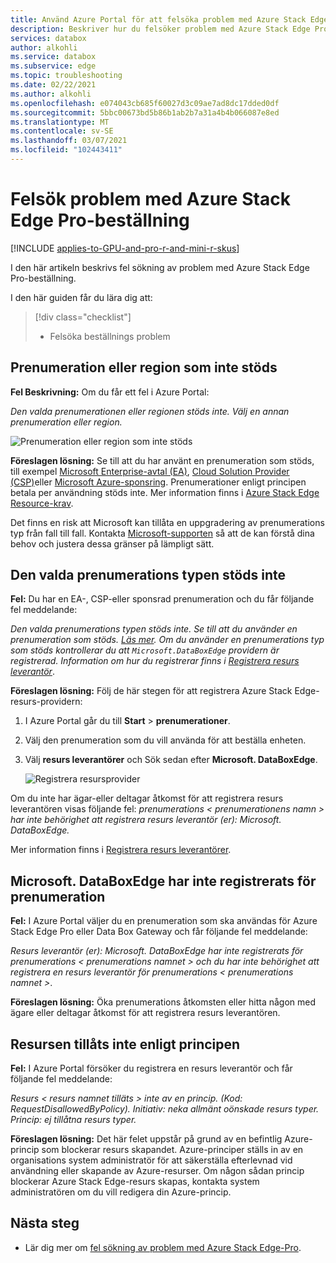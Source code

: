 ```yaml
---
title: Använd Azure Portal för att felsöka problem med Azure Stack Edge Pro-beställning | Microsoft Docs
description: Beskriver hur du felsöker problem med Azure Stack Edge Pro-beställning.
services: databox
author: alkohli
ms.service: databox
ms.subservice: edge
ms.topic: troubleshooting
ms.date: 02/22/2021
ms.author: alkohli
ms.openlocfilehash: e074043cb685f60027d3c09ae7ad8dc17dded0df
ms.sourcegitcommit: 5bbc00673bd5b86b1ab2b7a31a4b4b066087e8ed
ms.translationtype: MT
ms.contentlocale: sv-SE
ms.lasthandoff: 03/07/2021
ms.locfileid: "102443411"
---
```

# <a name="troubleshoot-your-azure-stack-edge-pro-ordering-issues"></a>Felsök problem med Azure Stack Edge Pro-beställning

[!INCLUDE [applies-to-GPU-and-pro-r-and-mini-r-skus](../../includes/azure-stack-edge-applies-to-gpu-pro-r-mini-r-sku.md)]

I den här artikeln beskrivs fel sökning av problem med Azure Stack Edge Pro-beställning.

I den här guiden får du lära dig att:

> [!div class="checklist"]
>
> * Felsöka beställnings problem

## <a name="unsupported-subscription-or-region"></a>Prenumeration eller region som inte stöds

**Fel Beskrivning:** Om du får ett fel i Azure Portal:

*Den valda prenumerationen eller regionen stöds inte. Välj en annan prenumeration eller region.*

![Prenumeration eller region som inte stöds](media/azure-stack-edge-troubleshoot-ordering/azure-stack-edge-troubleshoot-ordering-01.png)

**Föreslagen lösning:**  Se till att du har använt en prenumeration som stöds, till exempel [Microsoft Enterprise-avtal (EA)](https://azure.microsoft.com/overview/sales-number/), [Cloud Solution Provider (CSP)](/partner-center/azure-plan-lp)eller [Microsoft Azure-sponsring](https://azure.microsoft.com/offers/ms-azr-0036p/). Prenumerationer enligt principen betala per användning stöds inte. Mer information finns i [Azure Stack Edge Resource-krav](azure-stack-edge-deploy-prep.md#prerequisites).

Det finns en risk att Microsoft kan tillåta en uppgradering av prenumerations typ från fall till fall. Kontakta [Microsoft-supporten](https://azure.microsoft.com/support/options/) så att de kan förstå dina behov och justera dessa gränser på lämpligt sätt.

## <a name="selected-subscription-type-not-supported"></a>Den valda prenumerations typen stöds inte

**Fel:** Du har en EA-, CSP-eller sponsrad prenumeration och du får följande fel meddelande:

*Den valda prenumerations typen stöds inte. Se till att du använder en prenumeration som stöds. [Läs mer](azure-stack-edge-deploy-prep.md#prerequisites). Om du använder en prenumerations typ som stöds kontrollerar du att `Microsoft.DataBoxEdge` providern är registrerad. Information om hur du registrerar finns i [Registrera resurs leverantör](azure-stack-edge-manage-access-power-connectivity-mode.md#register-resource-providers)*.

**Föreslagen lösning:** Följ de här stegen för att registrera Azure Stack Edge-resurs-providern:

1. I Azure Portal går du till **Start**  >  **prenumerationer**.

2. Välj den prenumeration som du vill använda för att beställa enheten.

3. Välj **resurs leverantörer** och Sök sedan efter **Microsoft. DataBoxEdge**.

    ![Registrera resursprovider](media/azure-stack-edge-troubleshoot-ordering/azure-stack-edge-troubleshoot-ordering-02.png)

Om du inte har ägar-eller deltagar åtkomst för att registrera resurs leverantören visas följande fel: *prenumerations &lt; prenumerationens namn &gt; har inte behörighet att registrera resurs leverantör (er): Microsoft. DataBoxEdge.*

Mer information finns i [Registrera resurs leverantörer](azure-stack-edge-manage-access-power-connectivity-mode.md#register-resource-providers).

## <a name="microsoftdataboxedge-not-registered-for-subscription"></a>Microsoft. DataBoxEdge har inte registrerats för prenumeration

**Fel:** I Azure Portal väljer du en prenumeration som ska användas för Azure Stack Edge Pro eller Data Box Gateway och får följande fel meddelande:

*Resurs leverantör (er): Microsoft. DataBoxEdge har inte registrerats för prenumerations &lt; prenumerations namnet &gt; och du har inte behörighet att registrera en resurs leverantör för prenumerations &lt; prenumerations namnet &gt;*.

**Föreslagen lösning:** Öka prenumerations åtkomsten eller hitta någon med ägare eller deltagar åtkomst för att registrera resurs leverantören.

## <a name="resource-disallowed-by-policy"></a>Resursen tillåts inte enligt principen

**Fel:** I Azure Portal försöker du registrera en resurs leverantör och får följande fel meddelande:

*Resurs &lt; resurs namnet tilläts &gt; inte av en princip. (Kod: RequestDisallowedByPolicy). Initiativ: neka allmänt oönskade resurs typer. Princip: ej tillåtna resurs typer.*

**Föreslagen lösning:** Det här felet uppstår på grund av en befintlig Azure-princip som blockerar resurs skapandet. Azure-principer ställs in av en organisations system administratör för att säkerställa efterlevnad vid användning eller skapande av Azure-resurser. Om någon sådan princip blockerar Azure Stack Edge-resurs skapas, kontakta system administratören om du vill redigera din Azure-princip.

## <a name="next-steps"></a>Nästa steg

* Lär dig mer om [fel sökning av problem med Azure Stack Edge-Pro](azure-stack-edge-troubleshoot.md).
